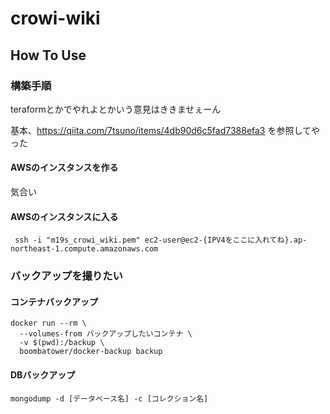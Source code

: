 # crowi-wiki

## How To Use
### 構築手順
teraformとかでやれよとかいう意見はききませぇーん

基本、https://qiita.com/7tsuno/items/4db90d6c5fad7388efa3 を参照してやった

#### AWSのインスタンスを作る
気合い

#### AWSのインスタンスに入る
```
 ssh -i "m19s_crowi_wiki.pem" ec2-user@ec2-{IPV4をここに入れてね}.ap-northeast-1.compute.amazonaws.com
```


### バックアップを撮りたい
#### コンテナバックアップ
```
docker run --rm \
  --volumes-from バックアップしたいコンテナ \
  -v $(pwd):/backup \
  boombatower/docker-backup backup
```

#### DBバックアップ
```
mongodump -d [データベース名] -c [コレクション名]
```
